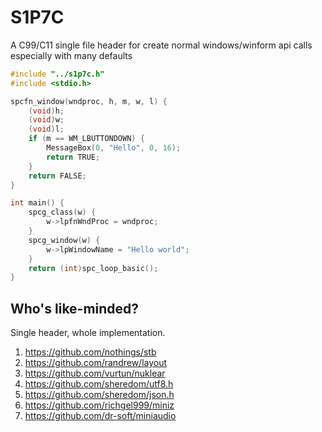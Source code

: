 # S1P7C
A C99/C11 single file header for create normal windows/winform api calls
especially with many defaults

```c
#include "../s1p7c.h"
#include <stdio.h>

spcfn_window(wndproc, h, m, w, l) {
    (void)h;
    (void)w;
    (void)l;
    if (m == WM_LBUTTONDOWN) {
        MessageBox(0, "Hello", 0, 16);
        return TRUE;
    }
    return FALSE;
}

int main() {
    spcg_class(w) {
        w->lpfnWndProc = wndproc;
    }
    spcg_window(w) {
        w->lpWindowName = "Hello world";
    }
    return (int)spc_loop_basic();
}
```

## Who's like-minded?
Single header, whole implementation.

1. https://github.com/nothings/stb
1. https://github.com/randrew/layout
1. https://github.com/vurtun/nuklear
1. https://github.com/sheredom/utf8.h
1. https://github.com/sheredom/json.h
1. https://github.com/richgel999/miniz
1. https://github.com/dr-soft/miniaudio


